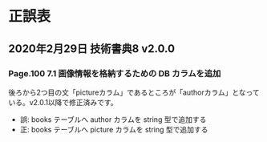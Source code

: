 # 正誤表
## 2020年2月29日 技術書典8 v2.0.0
### Page.100 7.1 画像情報を格納するための DB カラムを追加
後ろから2つ目の文「pictureカラム」であるところが「authorカラム」となっている。v2.0.1以降で修正済みです。
- 誤: books テーブルへ author カラムを string 型で追加する
- 正: books テーブルへ picture カラムを string 型で追加する
